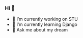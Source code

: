 ### Hi 👋

- 🔭 I’m currently working on STU
- 🌱 I’m currently learning Django
- 💬 Ask me about my dream


